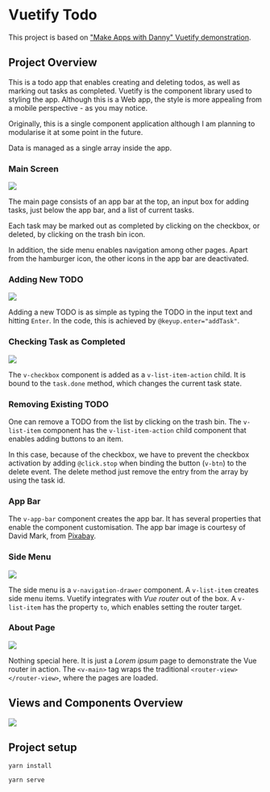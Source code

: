 # Vuetify Todo
This project is based on ["Make Apps with Danny" Vuetify demonstration](https://www.youtube.com/watch?v=CjXgoYo86yY).

## Project Overview

This is a todo app that enables creating and deleting todos, as well as marking out tasks as completed. Vuetify is the component library used to styling the app. Although this is a Web app, the style is more appealing from a mobile perspective - as you may notice. 

Originally, this is a single component application although I am planning to modularise it at some point in the future.

Data is managed as a single array inside the app.

### Main Screen

<img src="./pics/MainPage.png" />

The main page consists of an app bar at the top, an input box for adding tasks, just below the app bar, and a list of current tasks. 

Each task may be marked out as completed by clicking on the checkbox, or deleted, by clicking on the trash bin icon.

In addition, the side menu enables navigation among other pages. Apart from the hamburger icon, the other icons in the app bar are deactivated.

### Adding New TODO

<img src="./pics/AddTodo.gif" />

Adding a new TODO is as simple as typing the TODO in the input text and hitting `Enter`. In the code, this is achieved by `@keyup.enter="addTask"`. 

### Checking Task as Completed

<img src="./pics/MarkTask.gif" />

The `v-checkbox` component is added as a `v-list-item-action` child. It is bound to the `task.done` method, which changes the current task state. 

### Removing Existing TODO

One can remove a TODO from the list by clicking on the trash bin. The `v-list-item` component has the `v-list-item-action` child component that enables adding buttons to an item. 

In this case, because of the checkbox, we have to prevent the checkbox activation by adding `@click.stop` when binding the button (`v-btn`) to the delete event. The delete method just remove the entry from the array by using the task id.

### App Bar

The `v-app-bar` component creates the app bar. It has several properties that enable the component customisation. The app bar image is courtesy of David Mark, from [Pixabay](https://pixabay.com).

### Side Menu

<img src="./pics/SideMenu.png" />

The side menu is a `v-navigation-drawer` component. A `v-list-item` creates side menu items. Vuetify integrates with _Vue router_  out of the box. A `v-list-item` has the property `to`, which enables setting the router target.

### About Page

<img src="./pics/AboutPage.png" />

Nothing special here. It is just a _Lorem ipsum_ page to demonstrate the Vue router in action. The `<v-main>` tag wraps the traditional `<router-view></router-view>`, where the pages are loaded.

## Views and Components Overview

<img src="./pics/ComponentTree.png" />

## Project setup
```
yarn install
```

```
yarn serve
```